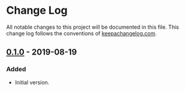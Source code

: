 # Change Log
All notable changes to this project will be documented in this file. This change log follows the conventions of [keepachangelog.com](http://keepachangelog.com/).

## [0.1.0] - 2019-08-19
### Added
- Initial version.

[Unreleased]: https://github.com/codeasone/postcode-spec/compare/0.1.0...HEAD
[0.1.0]: https://github.com/codeasone/postcode-spec/releases/tag/v0.1.0
